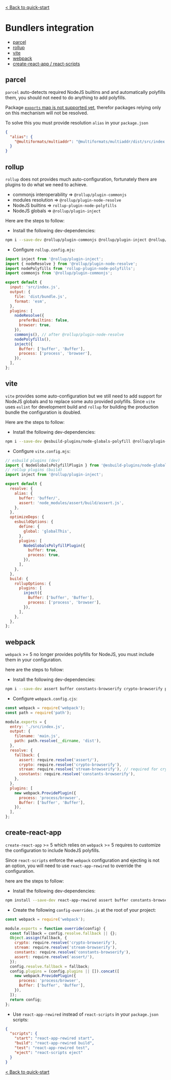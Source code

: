 [< Back to quick-start](./docs/README.md#quick-start)

# Bundlers integration

- [parcel](#parcel)
- [rollup](#rollup)
- [vite](#vite)
- [webpack](#webpack)
- [create-react-app / react-scripts](#create-react-app)

## parcel

`parcel` auto-detects required NodeJS builtins and and automatically polyfills them, you should not need to do anything to add polyfills.

Package [`exports` map is not supported yet](https://github.com/parcel-bundler/parcel/pull/8807), therefor packages relying only on this mechanism will not be resolved.

To solve this you must provide resolution `alias` in your `package.json`

```json
{
  "alias": {
    "@multiformats/multiaddr": "@multiformats/multiaddr/dist/src/index.js"
  }
}
```

## rollup

`rollup` does not provides much auto-configuration, fortunately there are plugins to do what we need to achieve.

- commonjs interoperability => `@rollup/plugin-commonjs`
- modules resolution => `@rollup/plugin-node-resolve`
- NodeJS builtins => `rollup-plugin-node-polyfills`
- NodeJS globals => `@rollup/plugin-inject`

Here are the steps to follow:

- Install the following dev-dependencies:

```bash
npm i --save-dev @rollup/plugin-commonjs @rollup/plugin-inject @rollup/plugin-node-resolve rollup-plugin-node-polyfills
```

- Configure `rollup.config.mjs`:

```js
import inject from '@rollup/plugin-inject';
import { nodeResolve } from '@rollup/plugin-node-resolve';
import nodePolyfills from 'rollup-plugin-node-polyfills';
import commonjs from '@rollup/plugin-commonjs';

export default {
  input: 'src/index.js',
  output: {
    file: 'dist/bundle.js',
    format: 'esm',
  },
  plugins: [
    nodeResolve({
      preferBuiltins: false,
      browser: true,
    }),
    commonjs(), // after @rollup/plugin-node-resolve
    nodePolyfills(),
    inject({
      Buffer: ['buffer', 'Buffer'],
      process: ['process', 'browser'],
    }),
  ],
};
```

## vite

`vite` provides some auto-configuration but we still need to add support for NodeJS globals and to replace some auto provided polyfills.
Since `vite` uses `eslint` for development build and `rollup` for building the production bundle the configuration is doubled.

Here are the steps to follow:

- Install the following dev-dependencies:

```bash
npm i --save-dev @esbuild-plugins/node-globals-polyfill @rollup/plugin-inject assert buffer
```

- Configure `vite.config.mjs`:

```js
// esbuild plugins (dev)
import { NodeGlobalsPolyfillPlugin } from '@esbuild-plugins/node-globals-polyfill';
// rollup plugins (build)
import inject from '@rollup/plugin-inject';

export default {
  resolve: {
    alias: {
      buffer: 'buffer/',
      assert: 'node_modules/assert/build/assert.js',
    },
  },
  optimizeDeps: {
    esbuildOptions: {
      define: {
        global: 'globalThis',
      },
      plugins: [
        NodeGlobalsPolyfillPlugin({
          buffer: true,
          process: true,
        }),
      ],
    },
  },
  build: {
    rollupOptions: {
      plugins: [
        inject({
          Buffer: ['buffer', 'Buffer'],
          process: ['process', 'browser'],
        }),
      ],
    },
  },
};
```

## webpack

`webpack` >= 5 no longer provides polyfills for NodeJS, you must include them in your configuration.

here are the steps to follow:

- Install the following dev-dependencies:

```bash
npm i --save-dev assert buffer constants-browserify crypto-browserify process stream-browserify
```

- Configure `webpack.config.cjs`:

```js
const webpack = require('webpack');
const path = require('path');

module.exports = {
  entry: './src/index.js',
  output: {
    filename: 'main.js',
    path: path.resolve(__dirname, 'dist'),
  },
  resolve: {
    fallback: {
      assert: require.resolve('assert/'),
      crypto: require.resolve('crypto-browserify'),
      stream: require.resolve('stream-browserify'), // required for crypto-browserify
      constants: require.resolve('constants-browserify'),
    },
  },
  plugins: [
    new webpack.ProvidePlugin({
      process: 'process/browser',
      Buffer: ['buffer', 'Buffer'],
    }),
  ],
};
```

## create-react-app

`create-react-app` >= 5 which relies on `webpack` >= 5 requires to customize the configuration to include NodeJS polyfills.

Since `react-scripts` enforce the `webpack` configuration and ejecting is not an option, you will need to use `react-app-rewired` to override the configuration.

here are the steps to follow:

- Install the following dev-dependencies:

```bash
npm install --save-dev react-app-rewired assert buffer constants-browserify crypto-browserify process stream-browserify
```

- Create the following `config-overrides.js` at the root of your project:

```js
const webpack = require('webpack');

module.exports = function override(config) {
  const fallback = config.resolve.fallback || {};
  Object.assign(fallback, {
    crypto: require.resolve('crypto-browserify'),
    stream: require.resolve('stream-browserify'),
    constants: require.resolve('constants-browserify'),
    assert: require.resolve('assert/'),
  });
  config.resolve.fallback = fallback;
  config.plugins = (config.plugins || []).concat([
    new webpack.ProvidePlugin({
      process: 'process/browser',
      Buffer: ['buffer', 'Buffer'],
    }),
  ]);
  return config;
};
```

- Use `react-app-rewired` instead of `react-scripts` in your `package.json` scripts:

```json
{
  "scripts": {
    "start": "react-app-rewired start",
    "build": "react-app-rewired build",
    "test": "react-app-rewired test",
    "eject": "react-scripts eject"
  }
}
```

[< Back to quick-start](./docs/README.md#quick-start)
